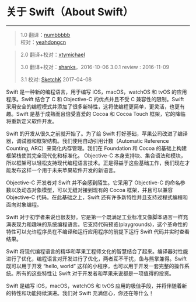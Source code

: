 # 关于 Swift（About Swift）
-----------------

> 1.0
> 翻译：[numbbbbb](https://github.com/numbbbbb)  
> 校对：[yeahdongcn](https://github.com/yeahdongcn)

> 2.0
> 翻译+校对：[xtymichael](https://github.com/xtymichael)
> 
> 3.0 翻译+校对：[shanks](http://codebuild.me)，2016-10-06
> 3.0.1 review : 2016-11-09
> 
> 3.1 校对: [SketchK](https://github.com/SketchK) 2017-04-08

Swift 是一种新的编程语言，用于编写 iOS，macOS，watchOS 和 tvOS 的应用程序。Swift 结合了 C 和 Objective-C 的优点并且不受 C 兼容性的限制。Swift 采用安全的编程模式并添加了很多新特性，这将使编程更简单，更灵活，也更有趣。Swift 是基于成熟而且倍受喜爱的 Cocoa 和 Cocoa Touch 框架，它的降临将重新定义软件开发。

Swift 的开发从很久之前就开始了。为了给 Swift 打好基础，苹果公司改进了编译器，调试器和框架结构。我们使用自动引用计数（Automatic Reference Counting, ARC）来简化内存管理。我们在 Foundation 和 Cocoa 的基础上构建框架栈使其完全现代化和标准化。
Objective-C 本身支持块、集合语法和模块，所以框架可以轻松支持现代编程语言技术。正是得益于这些基础工作，我们现在才能发布这样一个用于未来苹果软件开发的新语言。

Objective-C 开发者对 Swift 并不会感到陌生。它采用了 Objective-C 的命名参数以及动态对象模型，可以无缝对接到现有的 Cocoa 框架，并且可以兼容 Objective-C 代码。在此基础之上，Swift 还有许多新特性并且支持过程式编程和面向对象编程。

Swift 对于初学者来说也很友好。它是第一个既满足工业标准又像脚本语言一样充满表现力和趣味的系统编程语言。它支持代码预览(playgrounds)，这个革命性的特性可以允许程序员在不编译和运行应用程序的前提下运行 Swift 代码并实时查看结果。

Swift 将现代编程语言的精华和苹果工程师文化的智慧结合了起来。编译器对性能进行了优化，编程语言对开发进行了优化，两者互不干扰，鱼与熊掌兼得。Swift 既可以用于开发 “hello, world” 这样的小程序，也可以用于开发一套完整的操作系统。所有的这些特性让 Swift 对于开发者和苹果来说都是一项值得的投资。

Swift 是编写 iOS，macOS，watchOS 和 tvOS 应用的极佳手段，并将伴随着新的特性和功能持续演进。我们对 Swift 充满信心，你还在等什么！

